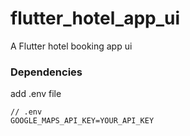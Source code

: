 # flutter_hotel_app_ui

A Flutter hotel booking app ui

### Dependencies
add .env file
```.env
// .env
GOOGLE_MAPS_API_KEY=YOUR_API_KEY
```